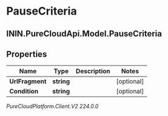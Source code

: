 # PauseCriteria

## ININ.PureCloudApi.Model.PauseCriteria

## Properties

|Name | Type | Description | Notes|
|------------ | ------------- | ------------- | -------------|
| **UrlFragment** | **string** |  | [optional] |
| **Condition** | **string** |  | [optional] |



_PureCloudPlatform.Client.V2 224.0.0_
